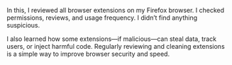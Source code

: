 In this, I reviewed all browser extensions on my Firefox browser. I checked permissions, reviews, and usage frequency. I didn’t find anything suspicious.

I also learned how some extensions—if malicious—can steal data, track users, or inject harmful code. Regularly reviewing and cleaning extensions is a simple way to improve browser security and speed.
